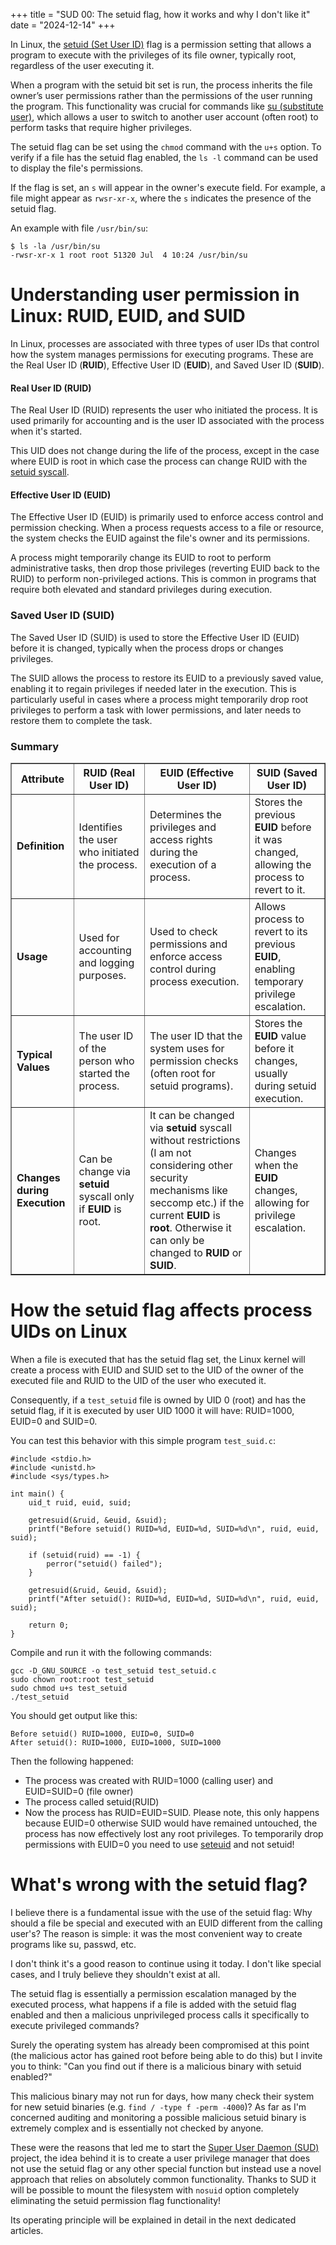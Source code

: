 +++
title = "SUD 00: The setuid flag, how it works and why I don't like it"
date = "2024-12-14"
+++

In Linux, the [setuid (Set User ID)](https://en.wikipedia.org/wiki/Setuid) flag is a permission setting that allows a 
program to execute with the privileges of its file owner, typically root, regardless of the user executing it.

When a program with the setuid bit set is run, the process inherits the file owner’s user permissions rather than 
the permissions of the user running the program. This functionality was crucial for commands like 
[su (substitute user)](https://linux.die.net/man/1/su), which allows a user to switch to another user account 
(often root) to perform tasks that require higher privileges.

The setuid flag can be set using the `chmod` command with the `u+s` option. To verify if a file has the setuid flag 
enabled, the `ls -l` command can be used to display the file's permissions. 

If the flag is set, an `s` will appear in the owner's execute field. For example, a file might appear as `rwsr-xr-x`, 
where the `s` indicates the presence of the setuid flag.

An example with file `/usr/bin/su`:
```
$ ls -la /usr/bin/su
-rwsr-xr-x 1 root root 51320 Jul  4 10:24 /usr/bin/su
```

# Understanding user permission in Linux: RUID, EUID, and SUID
In Linux, processes are associated with three types of user IDs that control how the system manages permissions for
executing programs. These are the Real User ID (**RUID**), Effective User ID (**EUID**), and Saved User ID (**SUID**).

#### Real User ID (RUID)
The Real User ID (RUID) represents the user who initiated the process. It is used primarily for accounting and is the 
user ID associated with the process when it's started. 

This UID does not change during the life of the process, except in the case where EUID is root in which case the process
can change RUID with the [setuid syscall](https://linux.die.net/man/2/setuid).

#### Effective User ID (EUID)
The Effective User ID (EUID) is primarily used to enforce access control and permission checking. When a process
requests access to a file or resource, the system checks the EUID against the file's owner and its permissions.

A process might temporarily change its EUID to root to perform administrative tasks, then drop those privileges 
(reverting EUID back to the RUID) to perform non-privileged actions. This is common in programs that require both 
elevated and standard privileges during execution.

### Saved User ID (SUID)
The Saved User ID (SUID) is used to store the Effective User ID (EUID) before it is changed, typically when the process 
drops or changes privileges. 

The SUID allows the process to restore its EUID to a previously saved value, enabling it to regain privileges 
if needed later in the execution. This is particularly useful in cases where a process might temporarily drop root 
privileges to perform a task with lower permissions, and later needs to restore them to complete the task.

### Summary
<table border="1">
  <thead>
    <tr>
      <th>Attribute</th>
      <th>RUID (Real User ID)</th>
      <th>EUID (Effective User ID)</th>
      <th>SUID (Saved User ID)</th>
    </tr>
  </thead>
  <tbody>
    <tr>
      <td><strong>Definition</strong></td>
      <td>Identifies the user who initiated the process.</td>
      <td>Determines the privileges and access rights during the execution of a process.</td>
      <td>Stores the previous <strong>EUID</strong> before it was changed, allowing the process to revert to it.</td>
    </tr>
    <tr>
      <td><strong>Usage</strong></td>
      <td>Used for accounting and logging purposes.</td>
      <td>Used to check permissions and enforce access control during process execution.</td>
      <td>Allows process to revert to its previous <strong>EUID</strong>, enabling temporary privilege escalation.</td>
    </tr>
    <tr>
      <td><strong>Typical Values</strong></td>
      <td>The user ID of the person who started the process.</td>
      <td>The user ID that the system uses for permission checks (often root for setuid programs).</td>
      <td>Stores the <strong>EUID</strong> value before it changes, usually during setuid execution.</td>
    </tr>
    <tr>
      <td><strong>Changes during Execution</strong></td>
      <td>Can be change via <strong>setuid</strong> syscall only if <strong>EUID</strong> is root.</td>
      <td>It can be changed via <strong>setuid</strong> syscall without restrictions (I am not considering other 
        security mechanisms like seccomp etc.) if the current <strong>EUID</strong> is <strong>root</strong>. 
        Otherwise it can only be changed to <strong>RUID</strong> or <strong>SUID</strong>.</td>
      <td>Changes when the <strong>EUID</strong> changes, allowing for privilege escalation.</td>
    </tr>
  </tbody>
</table>

# How the setuid flag affects process UIDs on Linux
When a file is executed that has the setuid flag set, the Linux kernel will create a process with EUID and SUID set 
to the UID of the owner of the executed file and RUID to the UID of the user who executed it.

Consequently, if a `test_setuid` file is owned by UID 0 (root) and has the setuid flag, if it is executed by user
UID 1000 it will have: RUID=1000, EUID=0 and SUID=0.

You can test this behavior with this simple program `test_suid.c`:
```
#include <stdio.h>
#include <unistd.h>
#include <sys/types.h>

int main() {
    uid_t ruid, euid, suid;

    getresuid(&ruid, &euid, &suid);
    printf("Before setuid() RUID=%d, EUID=%d, SUID=%d\n", ruid, euid, suid);

    if (setuid(ruid) == -1) {
        perror("setuid() failed");
    }

    getresuid(&ruid, &euid, &suid);
    printf("After setuid(): RUID=%d, EUID=%d, SUID=%d\n", ruid, euid, suid);

    return 0;
}
```

Compile and run it with the following commands:
```
gcc -D_GNU_SOURCE -o test_setuid test_setuid.c
sudo chown root:root test_setuid
sudo chmod u+s test_setuid
./test_setuid
```

You should get output like this:
```
Before setuid() RUID=1000, EUID=0, SUID=0
After setuid(): RUID=1000, EUID=1000, SUID=1000
```

Then the following happened:
- The process was created with RUID=1000 (calling user) and EUID=SUID=0 (file owner)
- The process called setuid(RUID)
- Now the process has RUID=EUID=SUID. Please note, this only happens because EUID=0 otherwise SUID would have remained 
untouched, the process has now effectively lost any root privileges. To temporarily drop permissions with EUID=0 
you need to use [seteuid](https://linux.die.net/man/2/seteuid) and not setuid!

# What's wrong with the setuid flag?
I believe there is a fundamental issue with the use of the setuid flag: Why should a file be special and executed with 
an EUID different from the calling user's? The reason is simple: it was the most convenient way to create programs 
like su, passwd, etc. 

I don't think it's a good reason to continue using it today. I don't like special cases, and I truly believe they 
shouldn't exist at all.

The setuid flag is essentially a permission escalation managed by the executed process, what happens if a file is added 
with the setuid flag enabled and then a malicious unprivileged process calls it specifically to execute privileged 
commands? 

Surely the operating system has already been compromised at this point (the malicious actor has gained root 
before being able to do this) but I invite you to think: "Can you find out if there is a malicious binary with 
setuid enabled?"

This malicious binary may not run for days, how many check their system for new setuid binaries 
(e.g. `find / -type f -perm -4000`)? As far as I'm concerned auditing and monitoring a possible malicious setuid binary 
is extremely complex and is essentially not checked by anyone.

These were the reasons that led me to start the [Super User Daemon (SUD)](https://github.com/ErnyTech/sud) project, 
the idea behind it is to create a user privilege manager that does not use the setuid flag or any other special 
function but instead use a novel approach that relies on absolutely common functionality. Thanks to SUD it will be 
possible to mount the filesystem with `nosuid` option completely eliminating the setuid permission flag functionality!

Its operating principle will be explained in detail in the next dedicated articles.
